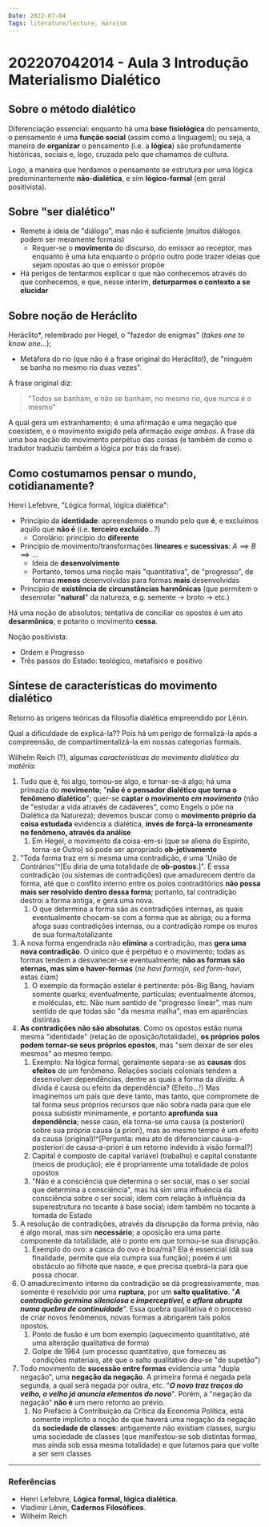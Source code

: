 ```yaml
---
Date: 2022-07-04
Tags: literature/lecture, marxism
---
```

# 202207042014 - Aula 3 Introdução Materialismo Dialético
## Sobre o método dialético
Diferenciação essencial: enquanto há uma **base fisiológica** do pensamento, o pensamento é uma **função social** (assim como a linguagem); ou seja, a maneira de **organizar** o pensamento (i.e. a **lógica**) são profundamente históricas, sociais e, logo, cruzada pelo que chamamos de cultura. 

Logo, a maneira que herdamos o pensamento se estrutura por uma lógica predominantemente **não-dialética**, e sim **lógico-formal** (em geral positivista). 

## Sobre "ser dialético"
- Remete à ideia de "diálogo", mas não é suficiente (muitos diálogos podem ser meramente formais)
	- Requer-se o **movimento** do discurso, do emissor ao receptor, mas enquanto é uma luta enquanto o próprio outro pode trazer ideias que sejam opostas ao que o emissor propõe
- Há perigos de tentarmos explicar o que não conhecemos através do que conhecemos, e que, nesse ínterim, **deturparmos o contexto a se elucidar**

## Sobre noção de Heráclito
Heráclito*, relembrado por Hegel, o "fazedor de enigmas" (*takes one to know one...*); 
- Metáfora do rio (que não é a frase original do Heráclito!), de "ninguém se banha no mesmo rio duas vezes". 

A frase original diz: 
> "Todos se banham, e não se banham, no mesmo rio, que nunca é o mesmo"
  
  A qual gera um estranhamento; é uma afirmação e uma negação que coexistem, e o movimento exigido pela afirmação *exige ambos*. A frase dá uma boa noção do movimento perpétuo das coisas (e também de como o tradutor traduziu também a lógica por trás da frase). 

## Como costumamos pensar o mundo, cotidianamente?
Henri Lefebvre, "Lógica formal, lógica dialética": 
- Princípio da **identidade**: apreendemos o mundo pelo que **é**, e excluímos aquilo que **não é** (i.e. **terceiro excluído**...?)
	- Corolário: princípio do **diferente**
- Princípio de movimento/transformações **lineares** e **sucessivas**: $A \implies B \implies \dots$
	- Ideia de **desenvolvimento** 
	- Portanto, temos uma noção mais "quantitativa", de "progresso", de formas **menos** desenvolvidas para formas **mais** desenvolvidas
- Princípio de **existência de circunstâncias harmônicas** (que permitem o desenrolar "**natural**" da natureza, e.g. semente -> broto -> etc.)

Há uma noção de absolutos; tentativa de conciliar os opostos é um ato **desarmônico**, e potanto o movimento **cessa**. 

Noção positivista:
- Ordem e Progresso
- Três passos do Estado: teológico, metafísico e positivo

## Síntese de características do movimento dialético
Retorno às origens teóricas da filosofia dialética empreendido por Lênin. 

Qual a dificuldade de explicá-la?? Pois há um perigo de formalizá-la após a compreensão, de compartimentalizá-la em nossas categorias formais.

Wilhelm Reich (?), algumas *características do movimento dialético da matéria*:
1. Tudo que é, foi algo, tornou-se algo, e tornar-se-á algo; há uma primazia do **movimento**; "**não é o pensador dialético que torna o fenômeno dialético**"; quer-se **captar o movimento *em movimento*** (não de "estudar a vida através de cadáveres", como Engels o põe na Dialética da Natureza); devemos buscar como o **movimento próprio da coisa estudada** evidencia a dialética, **invés de forçá-la erroneamente no fenômeno, através da análise**
	1. Em Hegel, o movimento da coisa-em-si (que se aliena do Espírito, torna-se Outro) só pode ser apropriado **ob-jetivamente**
2. "Toda forma traz em si mesma uma contradição, é uma 'União de Contrários'^[Eu diria de uma totalidade de **ob-postos**.]". É essa contradição (ou sistemas de contradições) que amadurecem dentro da forma, até que o conflito interno entre os polos contraditórios **não possa mais ser resolvido dentro dessa forma**; portanto, tal contradição destroi a forma antiga, e gera uma nova.
	1. O que determina a forma são as contradições internas, as quais eventualmente chocam-se com a forma que as abriga; ou a forma afoga suas contradições internas, ou a contradição rompe os muros de sua forma/totalizante
3. A nova forma engendrada não **elimina** a contradição, mas **gera uma nova contradição**. O único que é perpétuo é o movimento; todas as formas tendem a desvanecer-se eventualmente; **não as formas são eternas, mas sim o haver-formas** (*ne havi formojn, sed form-havi*, estas ĉiam)
	1. O exemplo da formação estelar é pertinente: pós-Big Bang, haviam somente quarks; eventualmente, partículas; eventualmente átomos, e moléculas, etc. Não num sentido de "progresso linear", mas num sentido de que todas são "da mesma malha", mas em aparências distintas
4. **As contradições não são absolutas**. Como os opostos estão numa mesma "identidade" (relação de oposição/totalidade), **os próprios polos podem tornar-se seus próprios opostos**, mas "sem deixar de ser eles mesmos" ao mesmo tempo. 
	1. Exemplo: Na lógica formal, geralmente separa-se as **causas** dos **efeitos** de um fenômeno. Relações sociais coloniais tendem a desenvolver dependências, dentre as quais a forma da *dívida*. A dívida é causa ou efeito da dependência? (Efeito...!) Mas imaginemos um país que deve tanto, mas tanto, que compromete de tal forma seus próprios recursos que não sobra nada para que ele possa subsistir minimamente, e portanto **aprofunda sua dependência**; nesse caso, ela torna-se uma causa (a posteriori) sobre sua própria causa (a priori), mas ao mesmo tempo é um efeito da causa (original)!^[Pergunta: meu ato de diferenciar causa-a-posteriori de causa-a-priori é um retorno indevido à visão formal?]
	2. Capital é composto de capital variável (trabalho) e capital constante (meios de produção); ele é propriamente uma totalidade de polos opostos
	3. "Não é a consciência que determina o ser social, mas o ser social que determina a consciência", mas há sim uma influência da consciência sobre o ser social; idem com relação à influência da superestrutura no tocante à base social; idem também no tocante à tomada do Estado
5. A resolução de contradições, através da disrupção da forma prévia, não é algo moral, mas sim **necessário**; a oposição era uma parte componente da totalidade, até o ponto em que tornou-se sua disrupção.
	1. Exemplo do ovo: a casca do ovo é boa/má? Ela é essencial (dá sua finalidade, permite que ela cumpra sua função); porém é um obstáculo ao filhote que nasce, e que precisa quebrá-la para que possa chocar. 
6. O amadurecimento interno da contradição se dá progressivamente, mas somente é resolvido por uma **ruptura**, por um **salto qualitativo**. "***A contradição germina silenciosa e imperceptível, e aflora abrupta numa quebra de continuidade***". Essa quebra qualitativa é o processo de criar novos fenômenos, novas formas a abrigarem tais polos opostos.
	1. Ponto de fusão é um bom exemplo (aquecimento quantitativo, até uma alteração qualitativa de forma)
	2. Golpe de 1964 (um processo quantitativo, que forneceu as condições materiais, até que o salto qualitativo deu-se "de supetão")
7. Todo movimento de **sucessão entre formas** evidencia uma "dupla negação", uma **negação da negação**. A primeira forma é negada pela segunda, a qual será negada por outra, etc. "***O novo traz traços do velho, o velho já anuncia elementos do novo***". Porém, a "negação da negação" **não é** um mero retorno ao prévio.
	1. No Prefácio à Contribuição da Crítica da Economia Política, está somente implícito a noção de que haverá uma negação da negação da **sociedade de classes**: antigamente não existiam classes, surgiu uma sociedade de classes (que manifestou-se sob distintas formas, mas ainda sob essa mesma totalidade) e que lutamos para que volte a ser sem classes




---
### Referências
- Henri Lefebvre, **Lógica formal, lógica dialética**.
- Vladimir Lênin, **Cadernos Filosóficos**.
- Wilhelm Reich
